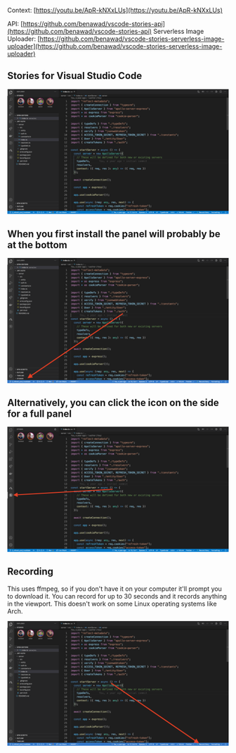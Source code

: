 Context: [https://youtu.be/ApR-kNXxLUs](https://youtu.be/ApR-kNXxLUs)

API: [https://github.com/benawad/vscode-stories-api](https://github.com/benawad/vscode-stories-api)
Serverless Image Uploader: [https://github.com/benawad/vscode-stories-serverless-image-uploader](https://github.com/benawad/vscode-stories-serverless-image-uploader)

## Stories for Visual Studio Code

![stories on sidebar](readme-pics/fullscreen.png)

## When you first install the panel will probably be at the bottom

![stories hidden in sidebar](readme-pics/closed.png)

## Alternatively, you can click the icon on the side for a full panel

![stories side icon](readme-pics/side-icon.png)

## Recording

This uses ffmpeg, so if you don't have it on your computer it'll prompt you to download it. You can record for up to 30 seconds and it records anything in the viewport. This doesn't work on some Linux operating systems like Arch.

![record button](readme-pics/record.png)
